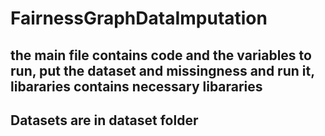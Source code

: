 # FairnessGraphDataImputation

## the main file contains code and the variables to run, put the dataset and missingness and run it, libararies contains necessary libararies
## Datasets are in dataset folder
